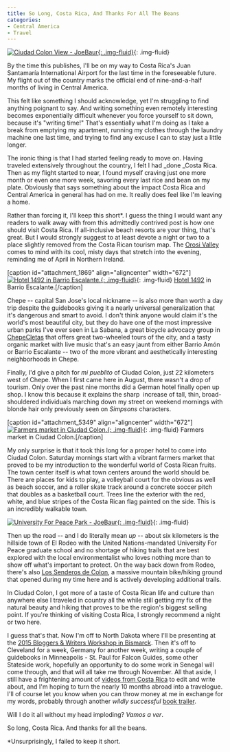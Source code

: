 ```yaml
---
title: So Long, Costa Rica, And Thanks For All The Beans
categories:
- Central America
- Travel
---
```


[![Ciudad Colon View - JoeBaur](https://withoutapath.com/wp-content/uploads/2017/05/Ciudad-Colon-View-JoeBaur-1024x683.jpg){: .img-fluid}](https://withoutapath.com/wp-content/uploads/2017/05/Ciudad-Colon-View-JoeBaur.jpg){: .img-fluid}

By the time this publishes, I'll be on my way to Costa Rica's Juan Santamaría International Airport for the last time in the foreseeable future. My flight out of the country marks the official end of nine-and-a-half months of living in Central America.<!-- more -->

This felt like something I should acknowledge, yet I'm struggling to find anything poignant to say. And writing something even remotely interesting becomes exponentially difficult whenever you force yourself to sit down, because it's "writing time!" That's essentially what I'm doing as I take a break from emptying my apartment, running my clothes through the laundry machine one last time, and trying to find any excuse I can to stay just a little longer.

The ironic thing is that I had started feeling ready to move on. Having traveled extensively throughout the country, I felt I had _done _Costa Rica. Then as my flight started to near, I found myself craving just one more month or even one more week, savoring every last rice and bean on my plate. Obviously that says something about the impact Costa Rica and Central America in general has had on me. It really does feel like I'm leaving a home.

Rather than forcing it, I'll keep this short*. I guess the thing I would want any readers to walk away with from this admittedly contrived post is how one should visit Costa Rica. If all-inclusive beach resorts are your thing, that's great. But I would strongly suggest to at least devote a night or two to a place slightly removed from the Costa Rican tourism map. The [Orosi Valley](https://withoutapath.com/orosi-valley-costa-rica/) comes to mind with its cool, misty days that stretch into the evening, reminding me of April in Northern Ireland.

[caption id="attachment_1869" align="aligncenter" width="672"][![Hotel 1492 in Barrio Escalante.](/wp-content/uploads/2015/05/_d_improd_/Hotel-1492-San-Jose-JoeBaur-1024x683_f_improf_672x448.jpg){: .img-fluid}](https://withoutapath.com/wp-content/uploads/2015/05/Hotel-1492-San-Jose-JoeBaur.jpg){: .img-fluid} [Hotel 1492](http://hotel1492.com/) in Barrio Escalante.[/caption]

Chepe -- capital San Jose's local nickname -- is also more than worth a day trip despite the guidebooks giving it a nearly universal generalization that it's dangerous and smart to avoid. I don't think anyone would claim it's the world's most beautiful city, but they do have one of the most impressive urban parks I've ever seen in La Sabana, a great bicycle advocacy group in [ChepeCletas](http://www.yoamochepe.com/) that offers great two-wheeled tours of the city, and a tasty organic market with live music that's an easy jaunt from either Barrio Amón or Barrio Escalante -- two of the more vibrant and aesthetically interesting neighborhoods in Chepe.

Finally, I'd give a pitch for _mi pueblito_ of Ciudad Colon, just 22 kilometers west of Chepe. When I first came here in August, there wasn't a drop of tourism. Only over the past nine months did a German hotel finally open up shop. I know this because it explains the sharp  increase of tall, thin, broad-shouldered individuals marching down my street on weekend mornings with blonde hair only previously seen on _Simpsons_ characters.

[caption id="attachment_5349" align="aligncenter" width="672"][![Farmers market in Ciudad Colon.](https://withoutapath.com/wp-content/uploads/2017/05/Ciudad-Colon-Farmers-Market-JoeBaur-1024x683.jpg){: .img-fluid}](https://withoutapath.com/wp-content/uploads/2017/05/Ciudad-Colon-Farmers-Market-JoeBaur.jpg){: .img-fluid} Farmers market in Ciudad Colon.[/caption]

My only surprise is that it took this long for a proper hotel to come into Ciudad Colon. Saturday mornings start with a vibrant farmers market that proved to be my introduction to the wonderful world of Costa Rican fruits. The town center itself is what town centers around the world should be. There are places for kids to play, a volleyball court for the obvious as well as beach soccer, and a roller skate track around a concrete soccer pitch that doubles as a basketball court. Trees line the exterior with the red, white, and blue stripes of the Costa Rican flag painted on the side. This is an incredibly walkable town.

[![University For Peace Park - JoeBaur](https://withoutapath.com/wp-content/uploads/2015/05/University-For-Peace-Park-JoeBaur-1024x683.jpg){: .img-fluid}](https://withoutapath.com/wp-content/uploads/2015/05/University-For-Peace-Park-JoeBaur.jpg){: .img-fluid}

Then up the road -- and I do literally mean _up_ -- about six kilometers is the hillside town of El Rodeo with the United Nations-mandated University For Peace graduate school and no shortage of hiking trails that are best explored with the local environmentalist who loves nothing more than to show off what's important to protect. On the way back down from Rodeo, there's also [Los Senderos de Colon](https://www.facebook.com/SenderosColon), a massive mountain bike/hiking ground that opened during my time here and is actively developing additional trails.

In Ciudad Colon, I got more of a taste of Costa Rican life and culture than anywhere else I traveled in country all the while still getting my fix of the natural beauty and hiking that proves to be the region's biggest selling point. If you're thinking of visiting Costa Rica, I strongly recommend a night or two here.

I guess that's that. Now I'm off to North Dakota where I'll be presenting at the [2015 Bloggers & Writers Workshop in Bismarck](http://www.commerce.nd.gov/uploads/0/writersbloggers.pdf). Then it's off to Cleveland for a week, Germany for another week, writing a couple of guidebooks in Minneapolis - St. Paul for Falcon Guides, some other Stateside work, hopefully an opportunity to do some work in Senegal will come through, and that will all take me through November. All that aside, I still have a frightening amount of [videos from Costa Rica](https://www.youtube.com/playlist?list=PLRkk0KGC6eY4pqnjdjKYdJZBBAsg4MXNB) to edit and write about, and I'm hoping to turn the nearly 10 months abroad into a travelogue. I'll of course let you know when you can throw money at me in exchange for my words, probably through another _wildly successful_ [book trailer](https://www.youtube.com/watch?v=am1uKH3-VG8).

Will I do it all without my head imploding? _Vamos a ver_.

So long, Costa Rica. And thanks for all the beans.

*Unsurprisingly, I failed to keep it short.
